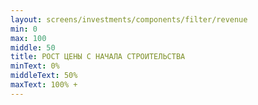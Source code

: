 ```yaml
---
layout: screens/investments/components/filter/revenue
min: 0
max: 100
middle: 50
title: РОСТ ЦЕНЫ С НАЧАЛА СТРОИТЕЛЬСТВА
minText: 0%
middleText: 50%
maxText: 100% +
---
```

